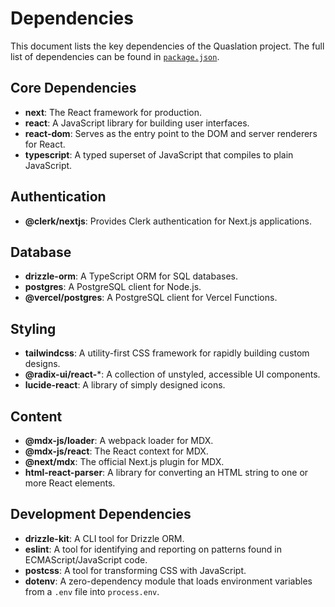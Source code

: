 # Dependencies

This document lists the key dependencies of the Quaslation project. The full list of dependencies can be found in [`package.json`](../package.json:1).

## Core Dependencies

- **next**: The React framework for production.
- **react**: A JavaScript library for building user interfaces.
- **react-dom**: Serves as the entry point to the DOM and server renderers for React.
- **typescript**: A typed superset of JavaScript that compiles to plain JavaScript.

## Authentication

- **@clerk/nextjs**: Provides Clerk authentication for Next.js applications.

## Database

- **drizzle-orm**: A TypeScript ORM for SQL databases.
- **postgres**: A PostgreSQL client for Node.js.
- **@vercel/postgres**: A PostgreSQL client for Vercel Functions.

## Styling

- **tailwindcss**: A utility-first CSS framework for rapidly building custom designs.
- **@radix-ui/react-***: A collection of unstyled, accessible UI components.
- **lucide-react**: A library of simply designed icons.

## Content

- **@mdx-js/loader**: A webpack loader for MDX.
- **@mdx-js/react**: The React context for MDX.
- **@next/mdx**: The official Next.js plugin for MDX.
- **html-react-parser**: A library for converting an HTML string to one or more React elements.

## Development Dependencies

- **drizzle-kit**: A CLI tool for Drizzle ORM.
- **eslint**: A tool for identifying and reporting on patterns found in ECMAScript/JavaScript code.
- **postcss**: A tool for transforming CSS with JavaScript.
- **dotenv**: A zero-dependency module that loads environment variables from a `.env` file into `process.env`.